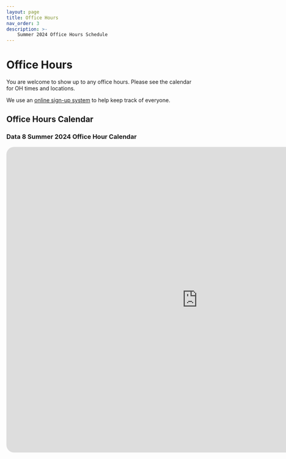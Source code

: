 ```yaml
---
layout: page
title: Office Hours
nav_order: 3
description: >-
    Summer 2024 Office Hours Schedule
---
```


# Office Hours

You are welcome to show up to any office hours. Please see the calendar for OH times and locations.

We use an [online sign-up system](https://oh.data8.org/) to help keep track of everyone.

## Office Hours Calendar

### Data 8 Summer 2024 Office Hour Calendar

<style>
    /* Style the container to enable rounded corners and drop shadow */
    .calendar-container {
      width: 1000px;
      height: 800px;
      overflow: hidden;
      border-radius: 20px;
      background-color: #ffffff !important;
    }

    /* Style the iframe */
    .calendar-container iframe {
      width: 100%;
      height: 100%;
      border: none;
    }
</style>
<div class="calendar-container">
  <iframe src="https://calendar.google.com/calendar/embed?height=800&wkst=2&ctz=America%2FLos_Angeles&title=&nbsp;&showNav=1&showDate=1&mode=WEEK&src=c_1cacaaf91f5d8660d6be3a26083c77fe3f8b0fbd098c9cfe1668f394682a94d6%40group.calendar.google.com&ctz=America%2FLos_Angeles&color=%23003262"></iframe>
</div>

<script src="../assets/darkmode.js"></script>
<script>
window.addEventListener("DOMContentLoaded", (event) => {
    onLoad();
});
</script>
